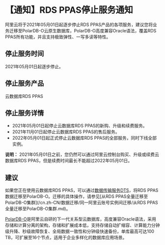 # 【通知】RDS PPAS停止服务通知

阿里云将于2021年05月01日起逐步停止RDS PPAS产品的各项服务，建议您将业务迁移至PolarDB-O云原生数据库，PolarDB-O高度兼容Oracle语法，覆盖RDS PPAS所有功能，并且支持极致弹性、一写多读等特性。

## 停止服务时间

2021年05月01日起逐步停止。

## 停止服务产品

云数据库RDS PPAS

## 停止服务详情

-   2021年05月01日起停止云数据库RDS PPAS的新购、升级和续费服务。
-   2021年11月01日起停止云数据库RDS PPAS的售后服务。
-   2022年05月01日起正式停止云数据库RDS PPAS的全部服务，同时下线全部实例。

**说明：** 2021年05月01日之前，您仍然可以通过阿里云控制台购买、升级或续费云数据库RDS PPAS，但是续费时间最长不能超过2022年05月01日。

## 建议

如果您正在使用云数据库RDS PPAS，可以通过[数据传输服务DTS](/cn.zh-CN/产品简介/什么是数据传输服务DTS.md)，将RDS PPAS数据迁移至PolarDB-O。迁移的具体操作，请参见[从RDS PPAS全量迁移至PolarDB-O集群](/cn.zh-CN/数据迁移/同一阿里云账号实例间迁移/从RDS PPAS全量迁移至PolarDB-O集群.md)。

[PolarDB-O](/cn.zh-CN/产品简介/什么是PolarDB.md)是阿里云自研的下一代关系型云数据库，高度兼容Oracle语法，采用存储和计算分离的架构，存储和扩展成本低，支持存储自动扩缩容、计算能力分钟级升降、秒级故障恢复、全局数据一致性和分钟级快速备份，单库最高可达100 TB，可扩展至16个节点，适用于企业多样化的数据库应用场景。


